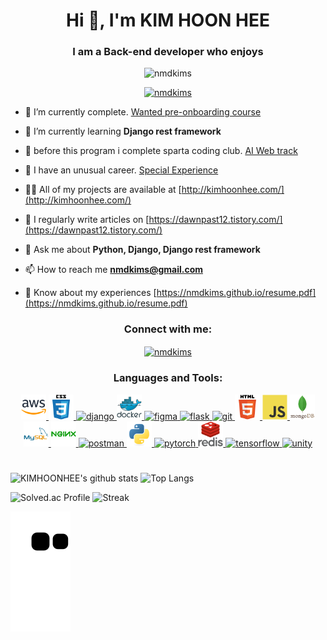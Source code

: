 <h1 align="center">Hi 👋, I'm KIM HOON HEE</h1>
<h3 align="center">I am a Back-end developer who enjoys</h3>

<p align="center"> <img src="https://komarev.com/ghpvc/?username=nmdkims&label=Profile%20views&color=0e75b6&style=flat" alt="nmdkims" /> </p>

<p align="center"> <a href="https://github.com/ryo-ma/github-profile-trophy"><img src="https://github-profile-trophy.vercel.app/?username=nmdkims" alt="nmdkims" /></a> </p>

- 🔭 I’m currently complete. [Wanted pre-onboarding course](https://github.com/pre-onboarding-3rd-team-H)

- 🌱 I’m currently learning **Django rest framework**

- 👯 before this program i complete sparta coding club. [AI Web track](https://github.com/4-tune-studio/greendoor)

- 🤝 I have an unusual career. [Special Experience](https://www.worldkorean.net/news/articleView.html?idxno=34131)

- 👨‍💻 All of my projects are available at [http://kimhoonhee.com/](http://kimhoonhee.com/)

- 📝 I regularly write articles on [https://dawnpast12.tistory.com/](https://dawnpast12.tistory.com/)

- 💬 Ask me about **Python, Django, Django rest framework**

- 📫 How to reach me **nmdkims@gmail.com**

- 📄 Know about my experiences [https://nmdkims.github.io/resume.pdf](https://nmdkims.github.io/resume.pdf)

<h3 align="center">Connect with me:</h3>
<p align="center">
<a href="https://linkedin.com/in/nmdkims" target="blank"><img align="center" src="https://raw.githubusercontent.com/rahuldkjain/github-profile-readme-generator/master/src/images/icons/Social/linked-in-alt.svg" alt="nmdkims" height="30" width="40" /></a>
</p>

<h3 align="center">Languages and Tools:</h3>
<p align="center"></a> <a href="https://aws.amazon.com" target="_blank" rel="noreferrer"> <img src="https://raw.githubusercontent.com/devicons/devicon/master/icons/amazonwebservices/amazonwebservices-original-wordmark.svg" alt="aws" width="40" height="40"/> </a> <a href="https://www.w3schools.com/css/" target="_blank" rel="noreferrer"> <img src="https://raw.githubusercontent.com/devicons/devicon/master/icons/css3/css3-original-wordmark.svg" alt="css3" width="40" height="40"/> </a> <a href="https://www.djangoproject.com/" target="_blank" rel="noreferrer"> <img src="https://cdn.worldvectorlogo.com/logos/django.svg" alt="django" width="40" height="40"/> </a> <a href="https://www.docker.com/" target="_blank" rel="noreferrer"> <img src="https://raw.githubusercontent.com/devicons/devicon/master/icons/docker/docker-original-wordmark.svg" alt="docker" width="40" height="40"/> </a> <a href="https://www.figma.com/" target="_blank" rel="noreferrer"> <img src="https://www.vectorlogo.zone/logos/figma/figma-icon.svg" alt="figma" width="40" height="40"/> </a> <a href="https://flask.palletsprojects.com/" target="_blank" rel="noreferrer"> <img src="https://www.vectorlogo.zone/logos/pocoo_flask/pocoo_flask-icon.svg" alt="flask" width="40" height="40"/> </a> <a href="https://git-scm.com/" target="_blank" rel="noreferrer"> <img src="https://www.vectorlogo.zone/logos/git-scm/git-scm-icon.svg" alt="git" width="40" height="40"/> </a> <a href="https://www.w3.org/html/" target="_blank" rel="noreferrer"> <img src="https://raw.githubusercontent.com/devicons/devicon/master/icons/html5/html5-original-wordmark.svg" alt="html5" width="40" height="40"/> </a> <a href="https://developer.mozilla.org/en-US/docs/Web/JavaScript" target="_blank" rel="noreferrer"> <img src="https://raw.githubusercontent.com/devicons/devicon/master/icons/javascript/javascript-original.svg" alt="javascript" width="40" height="40"/> </a> <a href="https://www.mongodb.com/" target="_blank" rel="noreferrer"> <img src="https://raw.githubusercontent.com/devicons/devicon/master/icons/mongodb/mongodb-original-wordmark.svg" alt="mongodb" width="40" height="40"/> </a> <a href="https://www.mysql.com/" target="_blank" rel="noreferrer"> <img src="https://raw.githubusercontent.com/devicons/devicon/master/icons/mysql/mysql-original-wordmark.svg" alt="mysql" width="40" height="40"/> </a> <a href="https://www.nginx.com" target="_blank" rel="noreferrer"> <img src="https://raw.githubusercontent.com/devicons/devicon/master/icons/nginx/nginx-original.svg" alt="nginx" width="40" height="40"/> </a> <a href="https://postman.com" target="_blank" rel="noreferrer"> <img src="https://www.vectorlogo.zone/logos/getpostman/getpostman-icon.svg" alt="postman" width="40" height="40"/> </a> <a href="https://www.python.org" target="_blank" rel="noreferrer"> <img src="https://raw.githubusercontent.com/devicons/devicon/master/icons/python/python-original.svg" alt="python" width="40" height="40"/> </a> <a href="https://pytorch.org/" target="_blank" rel="noreferrer"> <img src="https://www.vectorlogo.zone/logos/pytorch/pytorch-icon.svg" alt="pytorch" width="40" height="40"/> </a> <a href="https://redis.io" target="_blank" rel="noreferrer"> <img src="https://raw.githubusercontent.com/devicons/devicon/master/icons/redis/redis-original-wordmark.svg" alt="redis" width="40" height="40"/> </a> <a href="https://www.tensorflow.org" target="_blank" rel="noreferrer"> <img src="https://www.vectorlogo.zone/logos/tensorflow/tensorflow-icon.svg" alt="tensorflow" width="40" height="40"/> </a> <a href="https://unity.com/" target="_blank" rel="noreferrer"> <img src="https://www.vectorlogo.zone/logos/unity3d/unity3d-icon.svg" alt="unity" width="40" height="40"/> </a> </p>

#
![KIMHOONHEE's github stats](https://github-readme-stats.vercel.app/api?username=nmdkims&show_icons=true&locale=en&layout=compact)
![Top Langs](https://github-readme-stats.vercel.app/api/top-langs/?username=nmdkims&langs_count=10&layout=compact)


![Solved.ac Profile](http://mazassumnida.wtf/api/v2/generate_badge?boj=nmdkims)
![Streak](https://github-readme-streak-stats.herokuapp.com/?user=nmdkims)




<!-- ![Metrics](/github-metrics.svg) -->

![snake gif](https://github.com/nmdkims/nmdkims/blob/output/github-contribution-grid-snake.svg)



